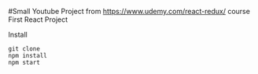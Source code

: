 #Small Youtube Project from https://www.udemy.com/react-redux/ course
First React Project

Install
```
git clone
npm install
npm start
```
